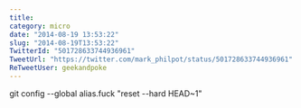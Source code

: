 ```yaml
---
title: 
category: micro
date: "2014-08-19 13:53:22"
slug: "2014-08-19T13:53:22"
TwitterId: "501728633744936961"
TweetUrl: "https://twitter.com/mark_philpot/status/501728633744936961"
ReTweetUser: geekandpoke
---
```


<i class="fa fa-retweet" aria-hidden="true"></i> git config --global alias.fuck
"reset --hard HEAD~1"
